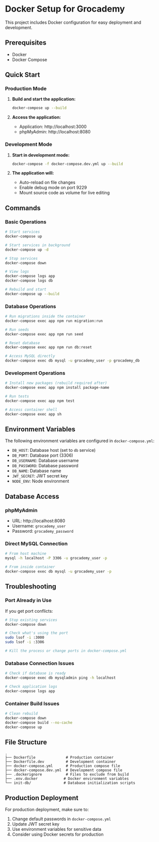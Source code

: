 # Docker Setup for Grocademy

This project includes Docker configuration for easy deployment and development.

## Prerequisites

- Docker
- Docker Compose

## Quick Start

### Production Mode

1. **Build and start the application:**
   ```bash
   docker-compose up --build
   ```

2. **Access the application:**
   - Application: http://localhost:3000
   - phpMyAdmin: http://localhost:8080

### Development Mode

1. **Start in development mode:**
   ```bash
   docker-compose -f docker-compose.dev.yml up --build
   ```

2. **The application will:**
   - Auto-reload on file changes
   - Enable debug mode on port 9229
   - Mount source code as volume for live editing

## Commands

### Basic Operations
```bash
# Start services
docker-compose up

# Start services in background
docker-compose up -d

# Stop services
docker-compose down

# View logs
docker-compose logs app
docker-compose logs db

# Rebuild and start
docker-compose up --build
```

### Database Operations
```bash
# Run migrations inside the container
docker-compose exec app npm run migration:run

# Run seeds
docker-compose exec app npm run seed

# Reset database
docker-compose exec app npm run db:reset

# Access MySQL directly
docker-compose exec db mysql -u grocademy_user -p grocademy_db
```

### Development Operations
```bash
# Install new packages (rebuild required after)
docker-compose exec app npm install package-name

# Run tests
docker-compose exec app npm test

# Access container shell
docker-compose exec app sh
```

## Environment Variables

The following environment variables are configured in `docker-compose.yml`:

- `DB_HOST`: Database host (set to `db` service)
- `DB_PORT`: Database port (3306)
- `DB_USERNAME`: Database username
- `DB_PASSWORD`: Database password
- `DB_NAME`: Database name
- `JWT_SECRET`: JWT secret key
- `NODE_ENV`: Node environment

## Database Access

### phpMyAdmin
- URL: http://localhost:8080
- Username: `grocademy_user`
- Password: `grocademy_password`

### Direct MySQL Connection
```bash
# From host machine
mysql -h localhost -P 3306 -u grocademy_user -p

# From inside container
docker-compose exec db mysql -u grocademy_user -p
```

## Troubleshooting

### Port Already in Use
If you get port conflicts:
```bash
# Stop existing services
docker-compose down

# Check what's using the port
sudo lsof -i :3000
sudo lsof -i :3306

# Kill the process or change ports in docker-compose.yml
```

### Database Connection Issues
```bash
# Check if database is ready
docker-compose exec db mysqladmin ping -h localhost

# Check application logs
docker-compose logs app
```

### Container Build Issues
```bash
# Clean rebuild
docker-compose down
docker-compose build --no-cache
docker-compose up
```

## File Structure

```
.
├── Dockerfile              # Production container
├── Dockerfile.dev          # Development container
├── docker-compose.yml      # Production compose file
├── docker-compose.dev.yml  # Development compose file
├── .dockerignore           # Files to exclude from build
├── .env.docker            # Docker environment variables
└── init-db/               # Database initialization scripts
```

## Production Deployment

For production deployment, make sure to:

1. Change default passwords in `docker-compose.yml`
2. Update JWT secret key
3. Use environment variables for sensitive data
4. Consider using Docker secrets for production
